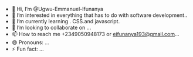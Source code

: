 - 👋 Hi, I’m @Ugwu-Emmanuel-Ifunanya
- 👀 I’m interested in everything that has to do with software development..
- 🌱 I’m currently learning . CSS.and javascript.
- 💞️ I’m looking to collaborate on ...
- 📫 How to reach me +2349050948173 or eifunanya193@gmail.com...
- 😄 Pronouns: ...
- ⚡ Fun fact: ...

<!---
Ugwu-Emmanuel-Ifunanya/Ugwu-Emmanuel-Ifunanya is a ✨ special ✨ repository because its `README.md` (this file) appears on your GitHub profile.
You can click the Preview link to take a look at your changes.
--->
